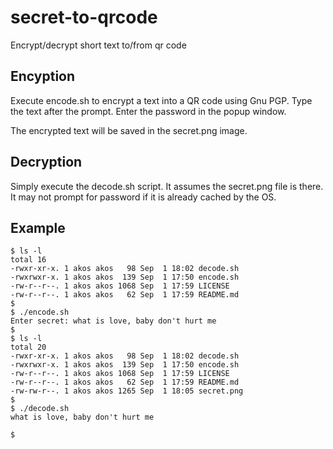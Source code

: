 # secret-to-qrcode
Encrypt/decrypt short text to/from qr code

## Encyption
Execute encode.sh to encrypt a text into a QR code using Gnu PGP.
Type the text after the prompt.
Enter the password in the popup window.

The encrypted text will be saved in the secret.png image.

## Decryption
Simply execute the decode.sh script.
It assumes the secret.png file is there.
It may not prompt for password if it is already cached by the OS.

## Example

```
$ ls -l
total 16
-rwxr-xr-x. 1 akos akos   98 Sep  1 18:02 decode.sh
-rwxrwxr-x. 1 akos akos  139 Sep  1 17:50 encode.sh
-rw-r--r--. 1 akos akos 1068 Sep  1 17:59 LICENSE
-rw-r--r--. 1 akos akos   62 Sep  1 17:59 README.md
$ 
$ ./encode.sh 
Enter secret: what is love, baby don't hurt me
$ 
$ ls -l
total 20
-rwxr-xr-x. 1 akos akos   98 Sep  1 18:02 decode.sh
-rwxrwxr-x. 1 akos akos  139 Sep  1 17:50 encode.sh
-rw-r--r--. 1 akos akos 1068 Sep  1 17:59 LICENSE
-rw-r--r--. 1 akos akos   62 Sep  1 17:59 README.md
-rw-rw-r--. 1 akos akos 1265 Sep  1 18:05 secret.png
$ 
$ ./decode.sh 
what is love, baby don't hurt me

$ 

```
